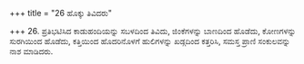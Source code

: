 +++
title = "26 ಹೊಕ್ಕು ತಿವಿದರು"

+++
26. ಪ್ರತಿಭಟಿಸಿದ ಕಾಡುಹಂದಿಯನ್ನು ಸಬಳದಿಂದ ತಿವಿದು, ಜಿಂಕೆಗಳನ್ನು ಬಾಣದಿಂದ ಹೊಡೆದು, ಕೋಣಗಳನ್ನು ಸುರಗಿಯಿಂದ ಹೊಡೆದು, ಕತ್ತಿಯಿಂದ ಹೊದರಿನೊಳಗೆ ಹುಲಿಗಳನ್ನು ಖಡ್ಗದಿಂದ ಕತ್ತರಿಸಿ, ಸಮಸ್ತ ಪ್ರಾಣಿ ಸಂಕುಲವನ್ನು ನಾಶ ಮಾಡಿದರು.